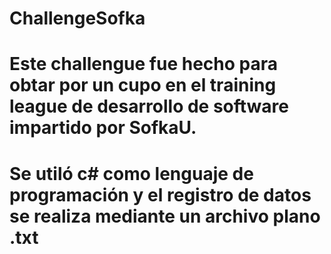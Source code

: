 # ChallengeSofka
# Este challengue fue hecho para obtar por un cupo en el training league de desarrollo de software impartido por SofkaU.
# Se utiló c# como lenguaje de programación y el registro de datos se realiza mediante un archivo plano .txt
